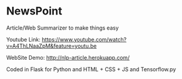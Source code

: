 # NewsPoint
Article/Web Summarizer to make things easy

Youtube Link: https://www.youtube.com/watch?v=A4ThLNaaZpM&feature=youtu.be

WebSite Demo: http://nlp-article.herokuapp.com/

Coded in Flask for Python and HTML + CSS + JS and Tensorflow.py
